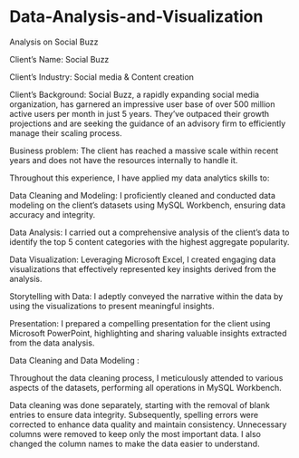 # Data-Analysis-and-Visualization
Analysis on Social Buzz

Client’s Name: Social Buzz

Client’s Industry: Social media & Content creation

Client’s Background: Social Buzz, a rapidly expanding social media organization, has garnered an impressive user base of over 500 million active users per month in just 5 years. They’ve outpaced their growth projections and are seeking the guidance of an advisory firm to efficiently manage their scaling process.

Business problem: The client has reached a massive scale within recent years and does not have the resources internally to handle it.

Throughout this experience, I have applied my data analytics skills to:

Data Cleaning and Modeling: I proficiently cleaned and conducted data modeling on the client’s datasets using MySQL Workbench, ensuring data accuracy and integrity.

Data Analysis: I carried out a comprehensive analysis of the client’s data to identify the top 5 content categories with the highest aggregate popularity.

Data Visualization: Leveraging Microsoft Excel, I created engaging data visualizations that effectively represented key insights derived from the analysis.

Storytelling with Data: I adeptly conveyed the narrative within the data by using the visualizations to present meaningful insights.

Presentation: I prepared a compelling presentation for the client using Microsoft PowerPoint, highlighting and sharing valuable insights extracted from the data analysis.

Data Cleaning and Data Modeling :

Throughout the data cleaning process, I meticulously attended to various aspects of the datasets, performing all operations in MySQL Workbench.

Data cleaning was done separately, starting with the removal of blank entries to ensure data integrity. Subsequently, spelling errors were corrected to enhance data quality and maintain consistency. Unnecessary columns were removed to keep only the most important data. I also changed the column names to make the data easier to understand.
